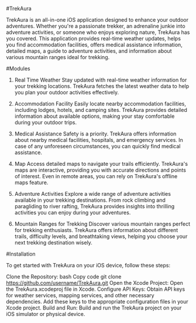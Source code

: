 #TrekAura

TrekAura is an all-in-one iOS application designed to enhance your outdoor adventures. 
Whether you're a passionate trekker, an adrenaline junkie into adventure activities, or someone who enjoys exploring nature, TrekAura has you covered. 
This application provides real-time weather updates, helps you find accommodation facilities, offers medical assistance information, detailed maps, 
a guide to adventure activities, and information about various mountain ranges ideal for trekking.

#Modules

1. Real Time Weather
Stay updated with real-time weather information for your trekking locations. TrekAura fetches the latest weather data to help you plan your outdoor activities effectively.

2. Accommodation Facility
Easily locate nearby accommodation facilities, including lodges, hotels, and camping sites. TrekAura provides detailed information about available options, making your stay comfortable during your outdoor trips.

3. Medical Assistance
Safety is a priority. TrekAura offers information about nearby medical facilities, hospitals, and emergency services. In case of any unforeseen circumstances, you can quickly find medical assistance.

4. Map
Access detailed maps to navigate your trails efficiently. TrekAura's maps are interactive, providing you with accurate directions and points of interest. Even in remote areas, you can rely on TrekAura's offline maps feature.

5. Adventure Activities
Explore a wide range of adventure activities available in your trekking destinations. From rock climbing and paragliding to river rafting, TrekAura provides insights into thrilling activities you can enjoy during your adventures.

6. Mountain Ranges for Trekking
Discover various mountain ranges perfect for trekking enthusiasts. TrekAura offers information about different trails, difficulty levels, and breathtaking views, helping you choose your next trekking destination wisely.

#Installation

To get started with TrekAura on your iOS device, follow these steps:

Clone the Repository:
bash
Copy code
git clone https://github.com/username/TrekAura.git
Open the Xcode Project:
Open the TrekAura.xcodeproj file in Xcode.
Configure API Keys:
Obtain API keys for weather services, mapping services, and other necessary dependencies. Add these keys to the appropriate configuration files in your Xcode project.
Build and Run:
Build and run the TrekAura project on your iOS simulator or physical device.



